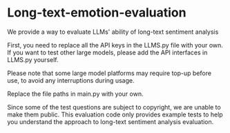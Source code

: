 # Long-text-emotion-evaluation
We provide a way to evaluate LLMs' ability of long-text sentiment analysis

First, you need to replace all the API keys in the LLMS.py file with your own. If you want to test other large models, please add the API interfaces in LLMS.py yourself.

Please note that some large model platforms may require top-up before use, to avoid any interruptions during usage.

Replace the file paths in main.py with your own.

Since some of the test questions are subject to copyright, we are unable to make them public. This evaluation code only provides example tests to help you understand the approach to long-text sentiment analysis evaluation.
